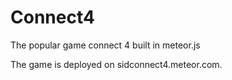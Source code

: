 # Connect4
The popular game connect 4 built in meteor.js

The game is deployed on sidconnect4.meteor.com.
